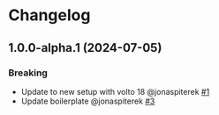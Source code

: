 # Changelog

<!-- You should *NOT* be adding new change log entries to this file.
     You should create a file in the news directory instead.
     For helpful instructions, please see:
     https://6.docs.plone.org/volto/developer-guidelines/contributing.html#create-a-pull-request
-->

<!-- towncrier release notes start -->

## 1.0.0-alpha.1 (2024-07-05)

### Breaking

- Update to new setup with volto 18 @jonaspiterek [#1](https://github.com/kitconcept/volto-iframe-block/issue/1)
- Update boilerplate @jonaspiterek [#3](https://github.com/kitconcept/volto-iframe-block/issue/3)
